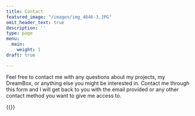 ```yaml
---
title: Contact
featured_image: "/images/img_4846-3.JPG"
omit_header_text: true
description: ''
type: page
menu:
  main:
    weight: 1
draft: true

---
```

Feel free to contact me with any questions about my projects, my DreamBox, or anything else you might be interested in.  Contact me through this form and I will get back to you with the email provided or any other contact method you want to give me access to.

{{<form-contact action="https://formspree.io/f/mayayljz">}}